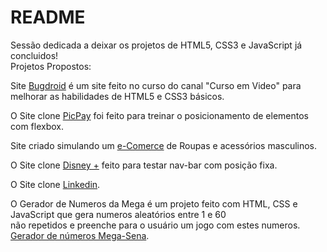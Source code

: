 # README

Sessão dedicada a deixar os projetos de HTML5, CSS3 e JavaScript já concluidos!
<br>Projetos Propostos:
<br>

Site <a href="https://tiagojunker.github.io/Projetos/bugdroid/index.html" target="_blank">Bugdroid</a> é um site feito no curso do canal
"Curso em Video" para melhorar as habilidades de HTML5 e CSS3 básicos.

O Site clone <a href="https://tiagojunker.github.io/Projetos/pic-pay-projeto/index.html" target="_blank">PicPay</a> foi feito para treinar o posicionamento
de elementos com flexbox.

Site criado simulando um <a href="https://tiagojunker.github.io/Projetos/eComerce/index.html" target="_blank">e-Comerce</a> de Roupas e acessórios masculinos.

O Site clone <a href="https://tiagojunker.github.io/Projetos/projeto-disney/index.html" target="_blank">Disney +</a> feito para testar nav-bar com posição fixa.

O Site clone <a href="https://tiagojunker.github.io/Projetos/linkedin/index.html" target="_blank">Linkedin</a>.

O Gerador de Numeros da Mega é um projeto feito com HTML, CSS e JavaScript que gera numeros aleatórios entre 1 e 60<br>
não repetidos e preenche para o usuário um jogo com estes numeros. <a href="https://tiagojunker.github.io/Projetos/mega/index.html" target="_blank">Gerador de números Mega-Sena</a>.